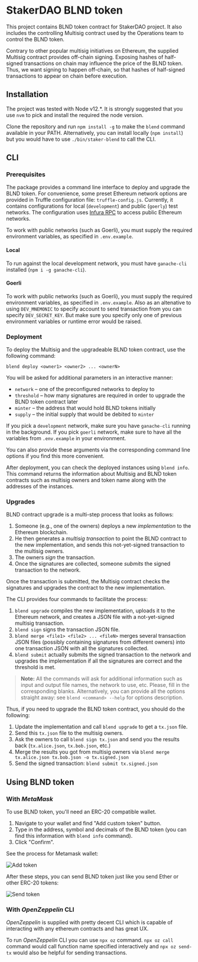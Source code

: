 # StakerDAO BLND token

This project contains BLND token contract for StakerDAO project.
It also includes the controlling Multisig contract used by the Operations team to control the BLND token.

Contrary to other popular multisig initiatives on Ethereum, the supplied Multisig contract provides off-chain signing.
Exposing hashes of half-signed transactions on chain may influence the price of the BLND token.
Thus, we want signing to happen off-chain, so that hashes of half-signed transactions to appear on chain before execution.

## Installation

The project was tested with Node v12.\*.
It is strongly suggested that you use `nvm` to pick and install the required the node version.

Clone the repository and run `npm install -g` to make the `blend` command available in your PATH. Alternatively, you can install locally (`npm install`) but you would have to use `./bin/staker-blend` to call the CLI.

## CLI

### Prerequisites

The package provides a command line interface to deploy and upgrade the BLND token.
For convenience, some preset Ethereum network options are provided in Truffle configuration file: `truffle-config.js`. Currently, it contains configurations for local (`development`) and public (`goerly`) test networks. The configuration uses [Infura RPC](https://infura.io) to access public Ethereum networks.

To work with public networks (such as Goerli), you must supply the required environment variables, as specified in `.env.example`.

#### Local

To run against the local development network, you must have `ganache-cli` installed (`npm i -g ganache-cli`).

#### Goerli

To work with public networks (such as Goerli), you must supply the required environment variables, as specified in `.env.example`.
Also as an altenative to using `DEV_MNEMONIC` to specify account to send transaction from you can specify `DEV_SECRET_KEY`.
But make sure you specify only one of previous environment variables or runtime error would be raised.

### Deployment

To deploy the Multisig and the upgradeable BLND token contract, use the following command:

`blend deploy <owner1> <owner2> ... <ownerN>`

You will be asked for additional parameters in an interactive manner:

- `network` – one of the preconfigured networks to deploy to
- `threshold` – how many signatures are required in order to upgrade the BLND token contract later
- `minter` – the address that would hold BLND tokens initially
- `supply` – the initial supply that would be debited to `minter`

If you pick a `development` network, make sure you have `ganache-cli` running in the background.
If you pick `goerli` network, make sure to have all the variables from `.env.example` in your environment.

You can also provide these arguments via the corresponding command line options if you find this more convenient.

After deployment, you can check the deployed instances using `blend info`.
This command returns the information about Multisig and BLND token contracts such as multisig owners and token name along with the addresses of the instances.

### Upgrades

BLND contract upgrade is a multi-step process that looks as follows:

1. Someone (e.g., one of the owners) deploys a new _implementation_ to the Ethereum blockchain.
2. He then generates a _multisig transaction_ to point the BLND contract to the new implementation, and sends this not-yet-signed transaction to the multisig owners.
3. The owners _sign_ the transaction.
4. Once the signatures are collected, someone _submits_ the signed transaction to the network.

Once the transaction is submitted, the Multisig contract checks the signatures and upgrades the contract to the new implementation.

The CLI provides four commands to facilitate the process:

1. `blend upgrade` compiles the new implementation, uploads it to the Ethereum network, and creates a JSON file with a not-yet-signed multisig transaction.
2. `blend sign` signs the transaction JSON file.
3. `blend merge <file1> <file2> ... <fileN>` merges several transaction JSON files (possibly containing signatures from different owners) into one transaction JSON with all the signatures collected.
4. `blend submit` actually submits the signed transaction to the network and upgrades the implementation if all the signatures are correct and the threshold is met.

> **Note:** All the commands will ask for additional information such as input and output file names, the network to use, etc. Please, fill in the corresponding blanks. Alternatively, you can provide all the options straight away: see `blend <command> --help` for options description.

Thus, if you need to upgrade the BLND token contract, you should do the following:

1. Update the implementation and call `blend upgrade` to get a `tx.json` file.
2. Send this `tx.json` file to the multisig owners.
3. Ask the owners to call `blend sign tx.json` and send you the results back (`tx.alice.json`, `tx.bob.json`, etc.)
4. Merge the results you got from multisig owners via `blend merge tx.alice.json tx.bob.json -o tx.signed.json`
5. Send the signed transaction: `blend submit tx.signed.json`

## Using BLND token

### With _MetaMask_

To use BLND token, you'll need an ERC-20 compatible wallet.

1. Navigate to your wallet and find "Add custom token" button.
2. Type in the address, symbol and decimals of the BLND token (you can find this information with `blend info` command).
3. Click "Confirm".

See the process for Metamask wallet:

![Add token](./assets/metamask-add-token.gif)

After these steps, you can send BLND token just like you send Ether or other ERC-20 tokens:

![Send token](./assets/metamask-send-token.gif)

### With _OpenZeppelin_ CLI

_OpenZeppelin_ is supplied with pretty decent CLI which is capable of interacting with any ethereum contracts and has great UX.

To run _OpenZeppelin_ CLI you can use `npx oz` command. `npx oz call` command would call function name specified interactively and `npx oz send-tx` would also be helpful for sending transactions.
